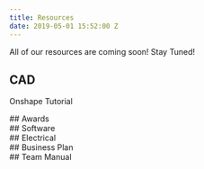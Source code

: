 ```yaml
---
title: Resources
date: 2019-05-01 15:52:00 Z
---
```


All of our resources are coming soon! Stay Tuned!

## CAD
Onshape Tutorial
<div class="divider"></div>
## Awards
<div class="divider"></div>
## Software 
<div class="divider"></div>
## Electrical
<div class="divider"></div>
## Business Plan
<div class="divider"></div>
## Team Manual 
